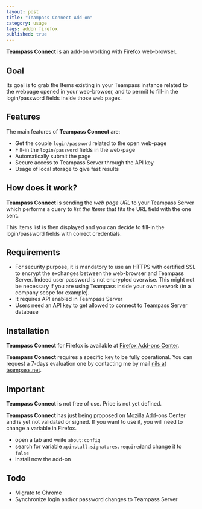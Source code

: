 ```yaml
---
layout: post
title: "Teampass Connect Add-on"
category: usage
tags: addon firefox
published: true
---
```




**Teampass Connect** is an add-on working with Firefox web-browser.



## Goal

Its goal is to grab the Items existing in your Teampass instance related to the webpage opened in your web-browser, 
and to permit to fill-in the login/password fields inside those web pages.

## Features

The main features of **Teampass Connect** are:

 * Get the couple ```login/password``` related to the open web-page
 * Fill-in the ```login/password``` fields in the web-page
 * Automatically submit the page
 * Secure access to Teampass Server through the API key
 * Usage of local storage to give fast results

## How does it work?

**Teampass Connect** is sending the *web page URL* to your Teampass Server which performs a query to *list the Items* that fits the URL field with the one sent.

This Items list is then displayed and you can decide to fill-in the login/password fields with correct credentials.

## Requirements

 * For security purpose, it is mandatory to use an HTTPS with certified SSL to encrypt the exchanges between the web-browser and Teampass Server. Indeed user password is not encrypted overwise. 
This might not be necessary if you are using Teampass inside your own network (in a company scope for example).
 * It requires API enabled in Teampass Server
 * Users need an API key to get allowed to connect to Teampass Server database

## Installation

**Teampass Connect** for Firefox is available at [Firefox Add-ons Center](https://addons.mozilla.org/en-US/firefox/addon/teampass-connect/).

**Teampass Connect** requires a specific key to be fully operational.
You can request a 7-days evaluation one by contacting me by mail [nils at teampass.net](mailto:nils@teampass.net).

## Important
**Teampass Connect** is not free of use.
Price is not yet defined.

**Teampass Connect** has just being proposed on Mozilla Add-ons Center and is yet not validated or signed. If you want to use it, you will need to change a variable in Firefox.

 * open a tab and write ```about:config```
 * search for variable ```xpinstall.signatures.required```and change it to ```false```
 * install now the add-on

## Todo

 * Migrate to Chrome
 * Synchronize login and/or password changes to Teampass Server
